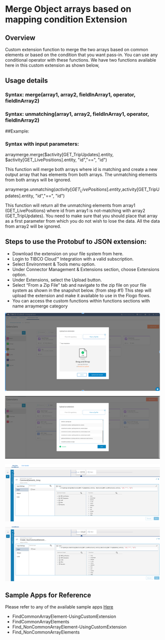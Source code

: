 # Merge Object arrays based on mapping condition Extension


## Overview
Custom extension function to merge the two arrays based on common elements or based on the condition that you want pass-in. You can use any conditional operator with these functions.
We have two functions available here in this custom extension as shown below,
## Usage details

### Syntax: merge(array1, array2, fieldInArray1, operator, fieldInArray2)
### Syntax: unmatching(array1, array2, fieldInArray1, operator, fieldInArray2)

##Example:
### Syntax with input parameters: 
arraymerge.merge($activity[GET_TripUpdates].entity, $activity[GET_LivePositions].entity, "id","==", "id")

This function will merge both arrays where id is matching and create a new output array that has elements from both arrays. 
The unmatching elements from both arrays will be ignored.

arraymerge.unmatching($activity[GET_LivePositions].entity,$activity[GET_TripUpdates].entity, "id","==", "id")

This function will return all the unmatching elements from array1 (GET_LivePositions) where id from array1 is not-matching with array2 (GET_TripUpdates). 
You need to make sure that you should place that array as a first parameter  from which you do not wish to lose the data. All the data from array2 will be ignored. 

## Steps to use the Protobuf to JSON extension:
* Download the extension on your file system from here.
* Login to TIBCO Cloud™ Integration with a valid subscription. 
* Select Environment & Tools menu option.
* Under Connector Management & Extensions section, choose Extensions option. 
* Under Extensions, select the Upload button. 
* Select “From a Zip File” tab and navigate to the zip file on your file system as shown in the snapshot below. (from step #1) This step will upload the extension and make it available to use in the Flogo flows. 
* You can access the custom functions within functions sections with name arraymerge category

![Select the extension](images/1.png)

![Upload & Compile the extension](images/2.png)

![Usage of the merge function](images/4.png)

![Usage of the unmatch function](images/5.png)

## Sample Apps for Reference 

Please refer to any of the available sample apps [Here](https://github.com/TIBCOSoftware/tci-flogo/tree/master/samples/app-dev/Array-Operations)
* FindCommonArrayElement-UsingCustomExtension
* FindCommonArrayElements
* Find_NonCommonArrayElement-UsingCustomExtension
* Find_NonCommonArrayElements